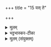 +++
title = "15 यस् ते"

+++


<details><summary>मूलम्</summary>

यस्ते᳚ द्र॒फ्सो मधु॑माꣳ इन्द्रि॒यावा॒न्थ्स्वाहा॑कृत॒ᳶ पुन॑र॒प्येति॑ दे॒वान् ।   
दि॒वᳶ पृ॑थि॒व्याᳶ पर्य॒न्तरि॑ख्षा॒थ्स्वाहा॑कृत॒मिन्द्रा॑य॒ तञ्जु॑होमि ।
</details>

<details><summary>भट्टभास्कर-टीका</summary>

5अथ तृतीया - यस्ते इति ॥ हे सोम यस्ते द्रप्सो मधुमान् मधुररसवान् इन्द्रियावान् वीर्यवांश्च भूत्वा स्वाहाकृतः पुनर्देवानप्येति गच्छति । दिवो वा पृथिव्या वा अन्तरिक्षाद्वा यत्र यत्र स्कन्नः ततस्सर्वस्मादागत्य पुनरपि देवान्प्राप्नोति मम स्वाहाकारेण तमहमिन्द्राय स्वाहाकृतं कृत्वा जुहोमि साऽपि तथा करोत्विति । 'मन्त्रे सोमाश्व' इतीन्द्रियशब्दस्य दीर्घत्वम् । 'ऊडिदम्' इति दिवो विभक्तिरुदात्ता । 'उदात्तयणः' इति पृथिव्याः ॥
</details>

<details><summary>मूलम् (संयुक्तम्)</summary>

अ॒ध्व॒र्युर्वा ऋ॒त्विजा᳚म्प्रथ॒मो यु॑ज्यते॒ तेन॒ स्तोमो॑ योक्त॒व्य॑ इत्या॑हु॒र्वाग॑ग्रे॒गा अग्र॑ एत्वृजु॒गा दे॒वेभ्यो॒ यशो॒ मयि॒ दध॑ती प्रा॒णान्प॒शुषु॑ प्र॒जाम्मयि॑ [33]  च॒ यज॑माने॒ चेत्या॑ह॒ वाच॑मे॒व तद्य॑ज्ञमु॒खे यु॑नक्ति॒ वास्तु॒ वा ए॒तद्य॒ज्ञस्य॑ क्रियते॒ यद्ग्रहा᳚न्गृही॒त्वा ब॑हिष्पवमा॒नꣳ सर्प॑न्ति
</details>